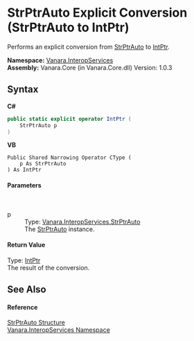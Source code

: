 # StrPtrAuto&nbsp;Explicit Conversion (StrPtrAuto to IntPtr)
 

Performs an explicit conversion from <a href="d1c625ba-88b0-bc01-fb99-e4c38b21098b">StrPtrAuto</a> to <a href="http://msdn2.microsoft.com/en-us/library/5he14kz8" target="_blank">IntPtr</a>.

**Namespace:**&nbsp;<a href="46913109-b3e0-3b59-6f7f-071f8aa90bf0">Vanara.InteropServices</a><br />**Assembly:**&nbsp;Vanara.Core (in Vanara.Core.dll) Version: 1.0.3

## Syntax

**C#**<br />
``` C#
public static explicit operator IntPtr (
	StrPtrAuto p
)
```

**VB**<br />
``` VB
Public Shared Narrowing Operator CType ( 
	p As StrPtrAuto
) As IntPtr
```


#### Parameters
&nbsp;<dl><dt>p</dt><dd>Type: <a href="d1c625ba-88b0-bc01-fb99-e4c38b21098b">Vanara.InteropServices.StrPtrAuto</a><br />The <a href="d1c625ba-88b0-bc01-fb99-e4c38b21098b">StrPtrAuto</a> instance.</dd></dl>

#### Return Value
Type: <a href="http://msdn2.microsoft.com/en-us/library/5he14kz8" target="_blank">IntPtr</a><br />The result of the conversion.

## See Also


#### Reference
<a href="d1c625ba-88b0-bc01-fb99-e4c38b21098b">StrPtrAuto Structure</a><br /><a href="46913109-b3e0-3b59-6f7f-071f8aa90bf0">Vanara.InteropServices Namespace</a><br />